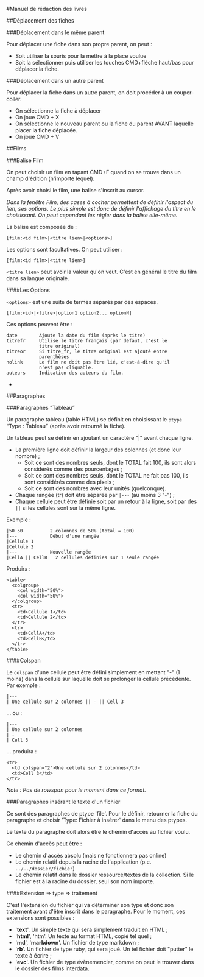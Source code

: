 #Manuel de rédaction des livres

##Déplacement des fiches

###Déplacement dans le même parent

Pour déplacer une fiche dans son propre parent, on peut :
* Soit utiliser la souris pour la mettre à la place voulue
* Soit la sélectionner puis utiliser les touches CMD+flèche haut/bas pour déplacer la fiche.

###Déplacement dans un autre parent

Pour déplacer la fiche dans un autre parent, on doit procéder à un couper-coller.

* On sélectionne la fiche à déplacer
* On joue CMD + X
* On sélectionne le nouveau parent ou la fiche du parent AVANT laquelle placer la fiche déplacée.
* On joue CMD + V


##Films

###Balise Film

On peut choisir un film en tapant CMD+F quand on se trouve dans un champ d'édition (n'importe lequel).

Après avoir choisi le film, une balise s'inscrit au cursor.

*Dans la fenêtre Film, des cases à cocher permettent de définir l'aspect du lien, ses options. Le plus simple est donc de définir l'affichage du titre en le choisissant. On peut cependant les régler dans la balise elle-même.*

La balise est composée de&nbsp;:

    [film:<id film>|<titre lien>|<options>]

Les options sont facultatives. On peut utiliser :

    [film:<id film>|<titre lien>]
  
`<titre lien>` peut avoir la valeur qu'on veut. C'est en général le titre du film dans sa langue originale.

####Les Options

`<options>` est une suite de termes séparés par des espaces.
  
    [film:<id>|<titre>|option1 option2... optionN]
    
Ces options peuvent être&nbsp;:

    date        Ajoute la date du film (après le titre)
    titrefr     Utilise le titre français (par défaut, c'est le
                titre original)
    titreor     Si titre_fr, le titre original est ajouté entre
                parenthèses
    nolink      Le film ne doit pas être lié, c'est-à-dire qu'il
                n'est pas cliquable.
    auteurs     Indication des auteurs du film.

-

##Paragraphes

###Paragraphes “Tableau”

Un paragraphe tableau (table HTML) se définit en choisissant le `ptype` “Type : Tableau” (après avoir retourné la fiche).

Un tableau peut se définir en ajoutant un caractère "|" avant chaque ligne.

* La première ligne doit définir la largeur des colonnes (et donc leur nombre)&nbsp;;
  * Soit ce sont des nombres seuls, dont le TOTAL fait 100, ils sont alors considérés
  comme des pourcentages&nbsp;;
  * Soit ce sont des nombres seuls, dont le TOTAL ne fait pas 100, ils sont considérés comme des pixels&nbsp;;
  * Soit ce sont des nombres avec leur unités (quelconque).
* Chaque rangée (tr) doit être séparée par `|---` (au moins 3 "-")&nbsp;;
* Chaque cellule peut être définie soit par un retour à la ligne, soit par des `||` si les cellules sont sur la même ligne.

Exemple&nbsp;:

    |50 50          2 colonnes de 50% (total = 100)
    |---            Début d'une rangée
    |Cellule 1
    |Cellule 2
    |---            Nouvelle rangée
    |CellA || CellB   2 cellules définies sur 1 seule rangée

Produira&nbsp;:

    <table>
      <colgroup>
        <col width="50%">
        <col width="50%">
      </colgroup>
      <tr>
        <td>Cellule 1</td>
        <td>Cellule 2</td>
      </tr>
      <tr>
        <td>CellA</td>
        <td>CellB</td>
      </tr>
    </table>

####Colspan

Le `colspan` d'une cellule peut être défini simplement en mettant "-" (1 moins) dans la cellule sur laquelle doit se prolonger la cellule précédente. Par exemple&nbsp;:

    |---
    | Une cellule sur 2 colonnes || - || Cell 3
    
… ou :

    |---
    | Une cellule sur 2 colonnes
    | -
    | Cell 3

… produira :

    <tr>
      <td colspan="2">Une cellule sur 2 colonnes</td>
      <td>Cell 3</td>
    </tr>

*Note&nbsp;: Pas de rowspan pour le moment dans ce format.*


###Paragraphes insérant le texte d'un fichier

Ce sont des paragraphes de ptype 'file'. Pour le définir, retourner la fiche du paragraphe et choisir 'Type: Fichier à insérer' dans le menu des ptypes.

Le texte du paragraphe doit alors être le chemin d'accès au fichier voulu.

Ce chemin d'accès peut être&nbsp;:

* Le chemin d'accès absolu (mais ne fonctionnera pas online)
* Le chemin relatif depuis la racine de l'application (p.e. `../../dossier/fichier`)
* Le chemin relatif dans le dossier ressource/textes de la collection. Si le fichier est à la racine du dossier, seul son nom importe.

####Extension => type => traitement

C'est l'extension du fichier qui va déterminer son type et donc son traitement avant d'être inscrit dans le paragraphe. Pour le moment, ces extensions sont possibles&nbsp;:

* '**text**'. Un simple texte qui sera simplement traduit en HTML&nbsp;;
* '**html**', 'htm'.   Un texte au format HTML, copié tel quel&nbsp;;
* '**md**', '**markdown**'. Un fichier de type markdown&nbsp;;
* '**rb**'. Un fichier de type ruby, qui sera joué. Un tel fichier doit "putter" le texte à écrire&nbsp;;
* '**evc**'. Un fichier de type évènemencier, comme on peut le trouver dans le dossier des films interdata.